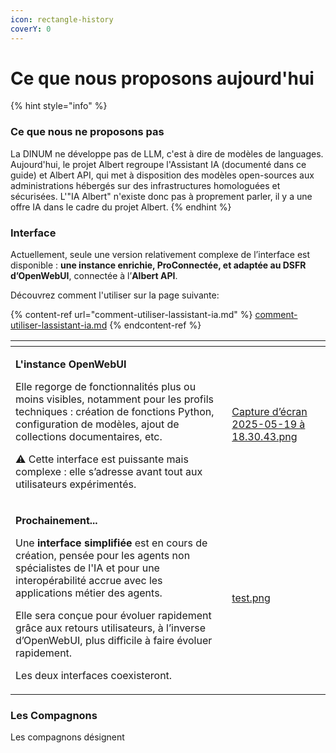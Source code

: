 ```yaml
---
icon: rectangle-history
coverY: 0
---
```


# Ce que nous proposons aujourd'hui

{% hint style="info" %}
### Ce que nous ne proposons pas

La DINUM ne développe pas de LLM, c'est à dire de modèles de languages. Aujourd'hui, le projet Albert regroupe l'Assistant IA (documenté dans ce guide) et Albert API, qui met à disposition des modèles open-sources aux administrations hébergés sur des infrastructures homologuées et sécurisées. L'"IA Albert" n'existe donc pas à proprement parler, il y a une offre IA dans le cadre du projet Albert.&#x20;
{% endhint %}



### Interface

Actuellement, seule une version relativement complexe de l’interface est disponible : **une instance enrichie, ProConnectée, et adaptée au DSFR d’OpenWebUI**, connectée à l’**Albert API**.&#x20;

Découvrez comment l'utiliser sur la page suivante:

{% content-ref url="comment-utiliser-lassistant-ia.md" %}
[comment-utiliser-lassistant-ia.md](comment-utiliser-lassistant-ia.md)
{% endcontent-ref %}

<table data-view="cards"><thead><tr><th></th><th data-hidden data-card-cover data-type="files"></th></tr></thead><tbody><tr><td><p><strong>L'instance OpenWebUI</strong></p><p></p><p>Elle regorge de fonctionnalités plus ou moins visibles, notamment pour les profils techniques : création de fonctions Python, configuration de modèles, ajout de collections documentaires, etc.</p><p></p><p>⚠️ Cette interface est puissante mais complexe : elle s’adresse avant tout aux utilisateurs expérimentés.</p></td><td><a href="../.gitbook/assets/Capture d’écran 2025-05-19 à 18.30.43.png">Capture d’écran 2025-05-19 à 18.30.43.png</a></td></tr><tr><td><p><strong>Prochainement...</strong></p><p></p><p> Une <strong>interface simplifiée</strong> est en cours de création, pensée pour les agents non spécialistes de l'IA et pour une interopérabilité accrue  avec les applications métier des agents. </p><p></p><p>Elle sera conçue pour évoluer rapidement grâce aux retours utilisateurs, à l’inverse d’OpenWebUI, plus difficile à faire évoluer rapidement. </p><p>Les deux interfaces coexisteront.</p></td><td><a href="../.gitbook/assets/test.png">test.png</a></td></tr></tbody></table>

### Les Compagnons

Les compagnons désignent&#x20;
